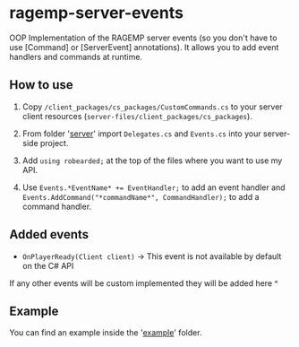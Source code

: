 # ragemp-server-events
OOP Implementation of the RAGEMP server events (so you don't have to use [Command] or [ServerEvent] annotations). It allows you to add event handlers and commands at runtime.

## How to use
1. Copy `/client_packages/cs_packages/CustomCommands.cs` to your server client resources (`server-files/client_packages/cs_packages`).

2. From folder '[server](https://github.com/robertnisipeanu/ragemp-server-events/tree/master/server "server")' import `Delegates.cs` and `Events.cs` into your server-side project.

3. Add `using robearded;` at the top of the files where you want to use my API.

4. Use `Events.*EventName* += EventHandler;` to add an event handler and `Events.AddCommand("*commandName*", CommandHandler);` to add a command handler.

## Added events

- `OnPlayerReady(Client client)` -> This event is not available by default on the C# API

If any other events will be custom implemented they will be added here ^

## Example

You can find an example inside the '[example](https://github.com/robertnisipeanu/ragemp-server-events/tree/master/example "`/example`")' folder.

